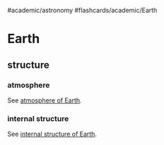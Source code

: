#academic/astronomy #flashcards/academic/Earth

# Earth

## structure

### atmosphere

See [atmosphere of Earth](atmosphere%20of%20Earth.md).

### internal structure

See [internal structure of Earth](internal%20structure%20of%20Earth.md).
